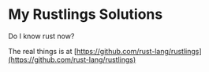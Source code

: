 # My Rustlings Solutions
Do I know rust now?

The real things is at [https://github.com/rust-lang/rustlings](https://github.com/rust-lang/rustlings)
